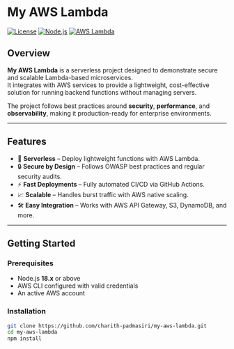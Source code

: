 # My AWS Lambda

[![License](https://img.shields.io/badge/license-MIT-blue.svg)](LICENSE)
[![Node.js](https://img.shields.io/badge/node-%3E%3D18-green.svg)](https://nodejs.org/)
[![AWS Lambda](https://img.shields.io/badge/AWS-Lambda-orange.svg)](https://aws.amazon.com/lambda/)

## Overview

**My AWS Lambda** is a serverless project designed to demonstrate secure and scalable Lambda-based microservices.  
It integrates with AWS services to provide a lightweight, cost-effective solution for running backend functions without managing servers.

The project follows best practices around **security**, **performance**, and **observability**, making it production-ready for enterprise environments.

---

## Features

- 🚀 **Serverless** – Deploy lightweight functions with AWS Lambda.
- 🔒 **Secure by Design** – Follows OWASP best practices and regular security audits.
- ⚡ **Fast Deployments** – Fully automated CI/CD via GitHub Actions.
- 📈 **Scalable** – Handles burst traffic with AWS native scaling.
- 🛠️ **Easy Integration** – Works with AWS API Gateway, S3, DynamoDB, and more.

---

## Getting Started

### **Prerequisites**
- Node.js **18.x** or above  
- AWS CLI configured with valid credentials  
- An active AWS account

### **Installation**
```bash
git clone https://github.com/charith-padmasiri/my-aws-lambda.git
cd my-aws-lambda
npm install
